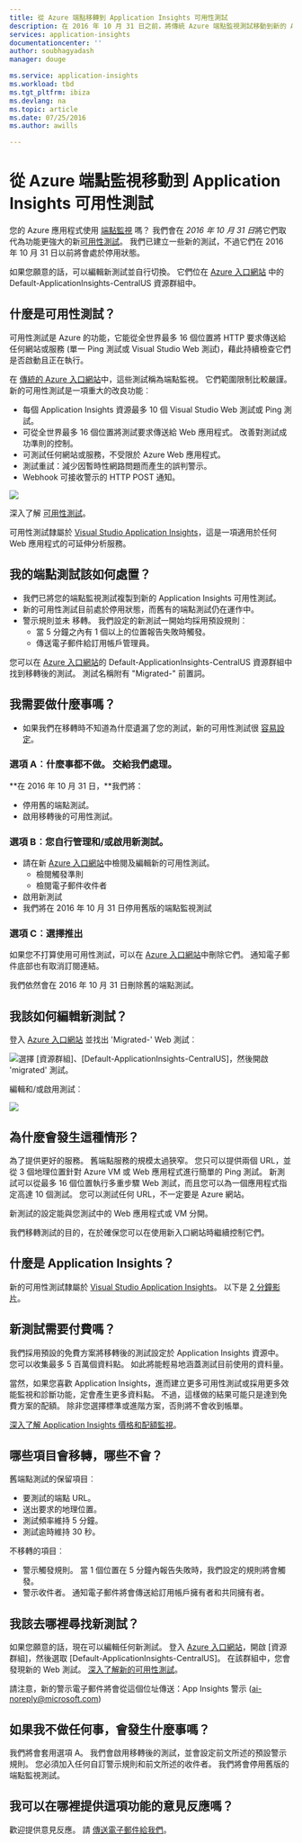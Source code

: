 ```yaml
---
title: 從 Azure 端點移轉到 Application Insights 可用性測試
description: 在 2016 年 10 月 31 日之前，將傳統 Azure 端點監視測試移動到新的 Application Insights 可用性測試。
services: application-insights
documentationcenter: ''
author: soubhagyadash
manager: douge

ms.service: application-insights
ms.workload: tbd
ms.tgt_pltfrm: ibiza
ms.devlang: na
ms.topic: article
ms.date: 07/25/2016
ms.author: awills

---
```

# <a name="moving-from-azure-endpoint-monitoring-to-application-insights-availability-tests"></a>從 Azure 端點監視移動到 Application Insights 可用性測試
您的 Azure 應用程式使用 [端點監視](https://blogs.msdn.microsoft.com/mast/2013/03/03/windows-azure-portal-update-configure-web-endpoint-status-monitoring-preview/) 嗎？ 我們會在 *2016 年 10 月 31 日*將它們取代為功能更強大的新[可用性測試](app-insights-monitor-web-app-availability.md)。 我們已建立一些新的測試，不過它們在 2016 年 10 月 31 日以前將會處於停用狀態。 

如果您願意的話，可以編輯新測試並自行切換。 它們位在 [Azure 入口網站](https://portal.azure.com) 中的 Default-ApplicationInsights-CentralUS 資源群組中。

## <a name="what-are-availability-tests?"></a>什麼是可用性測試？
可用性測試是 Azure 的功能，它能從全世界最多 16 個位置將 HTTP 要求傳送給任何網站或服務 (單一 Ping 測試或 Visual Studio Web 測試)，藉此持續檢查它們是否啟動且正在執行。 

在 [傳統的 Azure 入口網站](https://manage.windowsazure.com)中，這些測試稱為端點監視。 它們範圍限制比較嚴謹。 新的可用性測試是一項重大的改良功能︰

* 每個 Application Insights 資源最多 10 個 Visual Studio Web 測試或 Ping 測試。 
* 可從全世界最多 16 個位置將測試要求傳送給 Web 應用程式。 改善對測試成功準則的控制。 
* 可測試任何網站或服務，不受限於 Azure Web 應用程式。
* 測試重試：減少因暫時性網路問題而產生的誤判警示。 
* Webhook 可接收警示的 HTTP POST 通知。

![](./media/app-insights-migrate-azure-endpoint-tests/16-1test.png)

深入了解 [可用性測試](app-insights-monitor-web-app-availability.md)。

可用性測試隸屬於 [Visual Studio Application Insights](app-insights-overview.md)，這是一項適用於任何 Web 應用程式的可延伸分析服務。

## <a name="so-what's-happening-to-my-endpoint-tests?"></a>我的端點測試該如何處置？
* 我們已將您的端點監視測試複製到新的 Application Insights 可用性測試。
* 新的可用性測試目前處於停用狀態，而舊有的端點測試仍在運作中。
* 警示規則並未  移轉。 我們設定的新測試一開始均採用預設規則︰
  * 當 5 分鐘之內有 1 個以上的位置報告失敗時觸發。
  * 傳送電子郵件給訂用帳戶管理員。

您可以在 [Azure 入口網站](https://portal.azure.com)的 Default-ApplicationInsights-CentralUS 資源群組中找到移轉後的測試。 測試名稱附有 "Migrated-" 前置詞。 

## <a name="what-do-i-need-to-do?"></a>我需要做什麼事嗎？
* 如果我們在移轉時不知道為什麼遺漏了您的測試，新的可用性測試很 [容易設定](app-insights-monitor-web-app-availability.md)。

### <a name="option-a:-do-nothing.-leave-it-to-us."></a>選項 A︰什麼事都不做。 交給我們處理。
**在 2016 年 10 月 31 日，**我們將：

* 停用舊的端點測試。
* 啟用移轉後的可用性測試。

### <a name="option-b:-you-manage-and/or-enable-the-new-tests."></a>選項 B︰您自行管理和/或啟用新測試。
* 請在新 [Azure 入口網站](https://portal.azure.com)中檢閱及編輯新的可用性測試。 
  * 檢閱觸發準則
  * 檢閱電子郵件收件者
* 啟用新測試
* 我們將在 2016 年 10 月 31 日停用舊版的端點監視測試 

### <a name="option-c:-opt-out"></a>選項 C︰選擇推出
如果您不打算使用可用性測試，可以在 [Azure 入口網站](https://portal.azure.com)中刪除它們。 通知電子郵件底部也有取消訂閱連結。

我們依然會在 2016 年 10 月 31 日刪除舊的端點測試。 

## <a name="how-do-i-edit-the-new-tests?"></a>我該如何編輯新測試？
登入 [Azure 入口網站](https://portal.azure.com) 並找出 'Migrated-' Web 測試︰ 

![選擇 [資源群組]、[Default-ApplicationInsights-CentralUS]，然後開啟 'migrated' 測試。](./media/app-insights-migrate-azure-endpoint-tests/20.png)

編輯和/或啟用測試︰

![](./media/app-insights-migrate-azure-endpoint-tests/21.png)

## <a name="why-is-this-happening?"></a>為什麼會發生這種情形？
為了提供更好的服務。 舊端點服務的規模太過狹窄。 您只可以提供兩個 URL，並從 3 個地理位置針對 Azure VM 或 Web 應用程式進行簡單的 Ping 測試。 新測試可以從最多 16 個位置執行多重步驟 Web 測試，而且您可以為一個應用程式指定高達 10 個測試。 您可以測試任何 URL，不一定要是 Azure 網站。

新測試的設定能與您測試中的 Web 應用程式或 VM 分開。 

我們移轉測試的目的，在於確保您可以在使用新入口網站時繼續控制它們。 

## <a name="what-is-application-insights?"></a>什麼是 Application Insights？
新的可用性測試隸屬於 [Visual Studio Application Insights](app-insights-overview.md)。 以下是 [2 分鐘影片](http://go.microsoft.com/fwlink/?LinkID=733921)。

## <a name="am-i-paying-for-the-new-tests?"></a>新測試需要付費嗎？
我們採用預設的免費方案將移轉後的測試設定於 Application Insights 資源中。 您可以收集最多 5 百萬個資料點。 如此將能輕易地涵蓋測試目前使用的資料量。 

當然，如果您喜歡 Application Insights，進而建立更多可用性測試或採用更多效能監視和診斷功能，定會產生更多資料點。  不過，這樣做的結果可能只是達到免費方案的配額。 除非您選擇標準或進階方案，否則將不會收到帳單。 

[深入了解 Application Insights 價格和配額監視](app-insights-pricing.md)。 

## <a name="what-is-and-isn't-migrated?"></a>哪些項目會移轉，哪些不會？
舊端點測試的保留項目︰

* 要測試的端點 URL。
* 送出要求的地理位置。
* 測試頻率維持 5 分鐘。
* 測試逾時維持 30 秒。 

不移轉的項目︰

* 警示觸發規則。 當 1 個位置在 5 分鐘內報告失敗時，我們設定的規則將會觸發。
* 警示收件者。 通知電子郵件將會傳送給訂用帳戶擁有者和共同擁有者。 

## <a name="how-do-i-find-the-new-tests?"></a>我該去哪裡尋找新測試？
如果您願意的話，現在可以編輯任何新測試。 登入 [Azure 入口網站](https://portal.azure.com)，開啟 [資源群組]，然後選取 [Default-ApplicationInsights-CentralUS]。 在該群組中，您會發現新的 Web 測試。 [深入了解新的可用性測試](app-insights-monitor-web-app-availability.md)。

請注意，新的警示電子郵件將會從這個位址傳送：App Insights 警示 (ai-noreply@microsoft.com)

## <a name="what-happens-if-i-do-nothing?"></a>如果我不做任何事，會發生什麼事嗎？
我們將會套用選項 A。 我們會啟用移轉後的測試，並會設定前文所述的預設警示規則。 您必須加入任何自訂警示規則和前文所述的收件者。 我們將會停用舊版的端點監視測試。 

## <a name="where-can-i-provide-feedback-on-this?"></a>我可以在哪裡提供這項功能的意見反應嗎？
歡迎提供意見反應。 請 [傳送電子郵件給我們](mailto:vsai@microsoft.com)。 

<!--HONumber=Oct16_HO2-->


